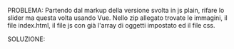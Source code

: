 PROBLEMA: Partendo dal markup della versione svolta in js plain, rifare lo slider ma questa volta usando Vue. Nello zip allegato trovate le immagini, il file index.html, il file js con già l'array di oggetti impostato ed il file css.

SOLUZIONE:
